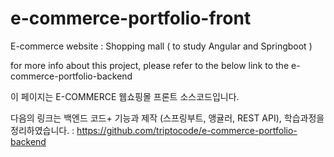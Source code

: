 # e-commerce-portfolio-front



E-commerce website
: Shopping mall ( to study Angular and Springboot ) 

for more info about this project, please refer to the below link to the e-commerce-portfolio-backend

이 페이지는 E-COMMERCE 웹쇼핑몰 프론트 소스코드입니다. 

다음의 링크는 백엔드 코드+ 기능과 제작 (스프링부트, 앵귤러, REST API), 학습과정을 정리하였습니다. 
: https://github.com/triptocode/e-commerce-portfolio-backend

